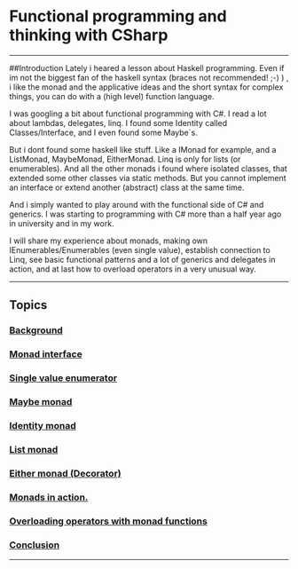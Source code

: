 # Functional programming and thinking with CSharp
------
##Introduction
Lately i heared a lesson about Haskell programming. Even if im not the biggest fan of the haskell syntax (braces not recommended! ;-) ) , i like the monad and the applicative ideas and the short syntax for complex things, you can do with a (high level) function language.

I was googling a bit about functional programming with C#. I read a lot about lambdas, delegates, linq. I found some Identity called Classes/Interface, and I even found some Maybe´s.

But i dont found some haskell like stuff. Like a IMonad for example, and a ListMonad, MaybeMonad, EitherMonad. Linq is only for lists (or enumerables). And all the other monads i found where isolated classes, that extended some other classes via static methods. But you cannot implement an interface or extend another (abstract) class at the same time. 

And i simply wanted to play around with the functional side of C# and generics. I was starting to programming with C# more than a half year ago in university and in my work. 

I will share my experience about monads, making own IEnumerables/Enumerables (even single value), establish connection to Linq, see basic functional patterns and a lot of generics and delegates in action, and at last how to overload operators in a very unusual way.

------------
## Topics
### [Background](Background.html)
### [Monad interface](IMonad.html)
### [Single value enumerator](SingleEnumerator.html)
### [Maybe monad](Maybe.html)
### [Identity monad ](Identity.html)
### [List monad](ListMonad.html)
### [Either monad (Decorator)](Either.html)
### [Monads in action.](MonadsTest.html)
### [Overloading operators with monad functions](OperatorOverloading.html)
### [Conclusion](Conclusion.html)


----------

